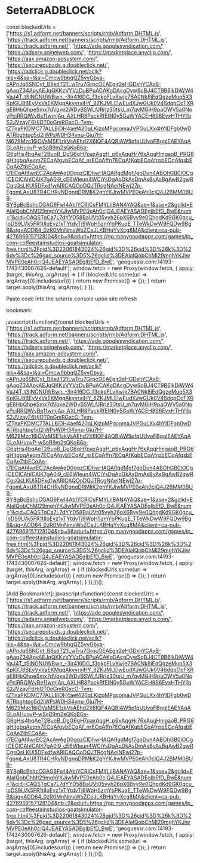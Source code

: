 # SeterraADBLOCK


const blockedUrls = ['https://s1.adform.net/banners/scripts/rmb/Adform.DHTML.js', 'https://track.adform.net/banners/scripts/rmb/Adform.DHTML.js', 'https://track.adform.net/', 'https://ade.googlesyndication.com/', 'https://adserv.snigelweb.com/', 'https://marketplace.anyclip.com/', 'https://aax.amazon-adsystem.com/', 'https://securepubads.g.doubleclick.net/', 'https://adclick.g.doubleclick.net/aclk?nis=4&sa=l&ai=Cmcw9bbqQZ5vvGbya-cAPnJq6SNCyt_B8sdT21LwTru7GrpcOEAEgjr2eHGDxhYCAvB-gAaqZ34ApyAEJqQKKzVYVzDuBPuACAKgDAcgDywSqBJ4CT9B6lkDiWW4VaJ4T_tSINGNUWBwn_-3ir416DG_f3okpFLvXwje7BA0Nk8jEdQgzeMuq5X3KplGU8BEyVxVaEKMggAkyvrxiHY_8ZKJMLElwEudXJwGUk0V46dqpOcFXRgE8HbQhpeSmx7dVqxe2WDvBSWLfJRrlz30tsU_m7qvMGiH9paOWV5a0NoyPciRRQlWvBe11wmjAp_AXLHR8PackRfEIN0y5GuWYACEH8S6EvxHTHYllbS2JVzayF6HjOT0oGmRGxcO-Tvm-tZTnaPKDMC77ALLBiDH4aef420qLKjzpMPgcomaJVPGuLXx4hYIDFgb0wDATRbghtpg5d2lWPsW0H34ynu-Gju7H-M629Mzc16jOVaMSE1zkVsAEhd2X6IQF4AQBiAW5pfqUUvoFBgglEAEYAqAGLoAHuovP-wSoB9m2sQKoB6a-G6gHjs4bqAeT2BuoB_DgG6gH7paxAqgH_p6xAqgHr76xAqgHmgaoB_PRG6gHltgbqAeqm7ECqAfgvbECqAf_nrECqAffn7ECqAfKqbECqAfrpbECqAfqsbECqAeZtbECqAe-t7ECqAf4wrEC2AcAwAgD0ggzCIDhwHAQARgdMgf7goDun4ABOhGB0IOCgICECICAhICAlK7gA0i9_cE6WIeun4WCiYsDgAoDkAsDmAsByAsBgAwB2gwRCgsQsLKUl5DFxdfwARICAQOqDQJTRcgNAeINEwj27p-FgomLAxU8TR4CHRyNDgnqDRMIjK2ghYKJiwMVPE0eAh0cjQ4J2BMM0BUB-BYBgBcBshcCGAG6FwI4AbIYCRICsFMYLiIBANAYAQ&ae=1&ase=2&gclid=EAIaIQobChMI29mghYKJiwMVPE0eAh0cjQ4JEAEYASADEgIbEfD_BwE&num=1&cid=CAQSTgCa7L7dYYD58BaUVt05vyh26pX6Byy9e0QhgdKd9GK0gcu_loDS9LVk5FR1tIIoEvz1xTYtdvTj9WpH5zmYbPKuqE_TTeWkDwW9FQDw9BgB&sig=AOD64_0zR0MnNmvWoZCeJLKBHqYvXcg8MA&client=ca-pub-4276969157128104&nb=9&adurl=https://gp.manygoodapps.com/games/lp_com-coffeestainstudios-goatsimulator-free.html%3Fpid%3D22061843024%26gid%3D%26cid%3D%26k%3D%26dv%3Dc%26gad_source%3D5%26gclid%3DEAIaIQobChMI29mghYKJiwMVPE0eAh0cjQ4JEAEYASADEgIbEfD_BwE', 'geoguessr.com:14193-1743430007626-default'];
window.fetch = new Proxy(window.fetch, {
    apply: (target, thisArg, argArray) => {
        if (blockedUrls.some(url => argArray[0].includes(url))) {
            return new Promise(() => {});
        }
        return target.apply(thisArg, argArray);
    }
});


Paste code into the seterra console upon site refresh


bookmark:

javascript:(function(){const blockedUrls = ['https://s1.adform.net/banners/scripts/rmb/Adform.DHTML.js', 'https://track.adform.net/banners/scripts/rmb/Adform.DHTML.js', 'https://track.adform.net/', 'https://ade.googlesyndication.com/', 'https://adserv.snigelweb.com/', 'https://marketplace.anyclip.com/', 'https://aax.amazon-adsystem.com/', 'https://securepubads.g.doubleclick.net/', 'https://adclick.g.doubleclick.net/aclk?nis=4&sa=l&ai=Cmcw9bbqQZ5vvGbya-cAPnJq6SNCyt_B8sdT21LwTru7GrpcOEAEgjr2eHGDxhYCAvB-gAaqZ34ApyAEJqQKKzVYVzDuBPuACAKgDAcgDywSqBJ4CT9B6lkDiWW4VaJ4T_tSINGNUWBwn_-3ir416DG_f3okpFLvXwje7BA0Nk8jEdQgzeMuq5X3KplGU8BEyVxVaEKMggAkyvrxiHY_8ZKJMLElwEudXJwGUk0V46dqpOcFXRgE8HbQhpeSmx7dVqxe2WDvBSWLfJRrlz30tsU_m7qvMGiH9paOWV5a0NoyPciRRQlWvBe11wmjAp_AXLHR8PackRfEIN0y5GuWYACEH8S6EvxHTHYllbS2JVzayF6HjOT0oGmRGxcO-Tvm-tZTnaPKDMC77ALLBiDH4aef420qLKjzpMPgcomaJVPGuLXx4hYIDFgb0wDATRbghtpg5d2lWPsW0H34ynu-Gju7H-M629Mzc16jOVaMSE1zkVsAEhd2X6IQF4AQBiAW5pfqUUvoFBgglEAEYAqAGLoAHuovP-wSoB9m2sQKoB6a-G6gHjs4bqAeT2BuoB_DgG6gH7paxAqgH_p6xAqgHr76xAqgHmgaoB_PRG6gHltgbqAeqm7ECqAfgvbECqAf_nrECqAffn7ECqAfKqbECqAfrpbECqAfqsbECqAeZtbECqAe-t7ECqAf4wrEC2AcAwAgD0ggzCIDhwHAQARgdMgf7goDun4ABOhGB0IOCgICECICAhICAlK7gA0i9_cE6WIeun4WCiYsDgAoDkAsDmAsByAsBgAwB2gwRCgsQsLKUl5DFxdfwARICAQOqDQJTRcgNAeINEwj27p-FgomLAxU8TR4CHRyNDgnqDRMIjK2ghYKJiwMVPE0eAh0cjQ4J2BMM0BUB-BYBgBcBshcCGAG6FwI4AbIYCRICsFMYLiIBANAYAQ&ae=1&ase=2&gclid=EAIaIQobChMI29mghYKJiwMVPE0eAh0cjQ4JEAEYASADEgIbEfD_BwE&num=1&cid=CAQSTgCa7L7dYYD58BaUVt05vyh26pX6Byy9e0QhgdKd9GK0gcu_loDS9LVk5FR1tIIoEvz1xTYtdvTj9WpH5zmYbPKuqE_TTeWkDwW9FQDw9BgB&sig=AOD64_0zR0MnNmvWoZCeJLKBHqYvXcg8MA&client=ca-pub-4276969157128104&nb=9&adurl=https://gp.manygoodapps.com/games/lp_com-coffeestainstudios-goatsimulator-free.html%3Fpid%3D22061843024%26gid%3D%26cid%3D%26k%3D%26dv%3Dc%26gad_source%3D5%26gclid%3DEAIaIQobChMI29mghYKJiwMVPE0eAh0cjQ4JEAEYASADEgIbEfD_BwE', 'geoguessr.com:14193-1743430007626-default']; window.fetch = new Proxy(window.fetch, { apply: (target, thisArg, argArray) => { if (blockedUrls.some(url => argArray[0].includes(url))) { return new Promise(() => {}); } return target.apply(thisArg, argArray); } });})();


[Add Bookmarklet]: javascript:(function(){const blockedUrls = ['https://s1.adform.net/banners/scripts/rmb/Adform.DHTML.js', 'https://track.adform.net/banners/scripts/rmb/Adform.DHTML.js', 'https://track.adform.net/', 'https://ade.googlesyndication.com/', 'https://adserv.snigelweb.com/', 'https://marketplace.anyclip.com/', 'https://aax.amazon-adsystem.com/', 'https://securepubads.g.doubleclick.net/', 'https://adclick.g.doubleclick.net/aclk?nis=4&sa=l&ai=Cmcw9bbqQZ5vvGbya-cAPnJq6SNCyt_B8sdT21LwTru7GrpcOEAEgjr2eHGDxhYCAvB-gAaqZ34ApyAEJqQKKzVYVzDuBPuACAKgDAcgDywSqBJ4CT9B6lkDiWW4VaJ4T_tSINGNUWBwn_-3ir416DG_f3okpFLvXwje7BA0Nk8jEdQgzeMuq5X3KplGU8BEyVxVaEKMggAkyvrxiHY_8ZKJMLElwEudXJwGUk0V46dqpOcFXRgE8HbQhpeSmx7dVqxe2WDvBSWLfJRrlz30tsU_m7qvMGiH9paOWV5a0NoyPciRRQlWvBe11wmjAp_AXLHR8PackRfEIN0y5GuWYACEH8S6EvxHTHYllbS2JVzayF6HjOT0oGmRGxcO-Tvm-tZTnaPKDMC77ALLBiDH4aef420qLKjzpMPgcomaJVPGuLXx4hYIDFgb0wDATRbghtpg5d2lWPsW0H34ynu-Gju7H-M629Mzc16jOVaMSE1zkVsAEhd2X6IQF4AQBiAW5pfqUUvoFBgglEAEYAqAGLoAHuovP-wSoB9m2sQKoB6a-G6gHjs4bqAeT2BuoB_DgG6gH7paxAqgH_p6xAqgHr76xAqgHmgaoB_PRG6gHltgbqAeqm7ECqAfgvbECqAf_nrECqAffn7ECqAfKqbECqAfrpbECqAfqsbECqAeZtbECqAe-t7ECqAf4wrEC2AcAwAgD0ggzCIDhwHAQARgdMgf7goDun4ABOhGB0IOCgICECICAhICAlK7gA0i9_cE6WIeun4WCiYsDgAoDkAsDmAsByAsBgAwB2gwRCgsQsLKUl5DFxdfwARICAQOqDQJTRcgNAeINEwj27p-FgomLAxU8TR4CHRyNDgnqDRMIjK2ghYKJiwMVPE0eAh0cjQ4J2BMM0BUB-BYBgBcBshcCGAG6FwI4AbIYCRICsFMYLiIBANAYAQ&ae=1&ase=2&gclid=EAIaIQobChMI29mghYKJiwMVPE0eAh0cjQ4JEAEYASADEgIbEfD_BwE&num=1&cid=CAQSTgCa7L7dYYD58BaUVt05vyh26pX6Byy9e0QhgdKd9GK0gcu_loDS9LVk5FR1tIIoEvz1xTYtdvTj9WpH5zmYbPKuqE_TTeWkDwW9FQDw9BgB&sig=AOD64_0zR0MnNmvWoZCeJLKBHqYvXcg8MA&client=ca-pub-4276969157128104&nb=9&adurl=https://gp.manygoodapps.com/games/lp_com-coffeestainstudios-goatsimulator-free.html%3Fpid%3D22061843024%26gid%3D%26cid%3D%26k%3D%26dv%3Dc%26gad_source%3D5%26gclid%3DEAIaIQobChMI29mghYKJiwMVPE0eAh0cjQ4JEAEYASADEgIbEfD_BwE', 'geoguessr.com:14193-1743430007626-default']; window.fetch = new Proxy(window.fetch, { apply: (target, thisArg, argArray) => { if (blockedUrls.some(url => argArray[0].includes(url))) { return new Promise(() => {}); } return target.apply(thisArg, argArray); } });})();
